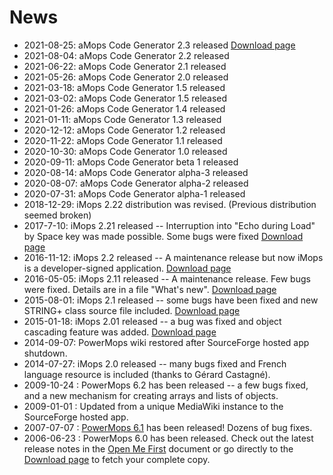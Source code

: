# News

- 2021-08-25: aMops Code Generator 2.3 released [Download page](https://sourceforge.net/projects/powermops/files/aMops-CG/)
- 2021-08-04: aMops Code Generator 2.2 released
- 2021-06-22: aMops Code Generator 2.1 released
- 2021-05-26: aMops Code Generator 2.0 released
- 2021-03-18: aMops Code Generator 1.5 released
- 2021-03-02: aMops Code Generator 1.5 released
- 2021-01-26: aMops Code Generator 1.4 released
- 2021-01-11: aMops Code Generator 1.3 released
- 2020-12-12: aMops Code Generator 1.2 released
- 2020-11-22: aMops Code Generator 1.1 released
- 2020-10-30: aMops Code Generator 1.0 released
- 2020-09-11: aMops Code Generator beta 1 released
- 2020-08-14: aMops Code Generator alpha-3 released
- 2020-08-07: aMops Code Generator alpha-2 released
- 2020-07-31: aMops Code Generator alpha-1 released
- 2018-12-29: iMops 2.22 distribution was revised. (Previous distribution seemed broken)
- 2017-7-10: iMops 2.21 released -- Interruption into "Echo during Load" by Space key was made possible. Some bugs were fixed [Download page](http://sourceforge.net/projects/powermops/files/iMops/)
- 2016-11-12: iMops 2.2 released -- A maintenance release but now iMops is a developer-signed application. [Download page](http://sourceforge.net/projects/powermops/files/iMops/)
- 2016-05-05: iMops 2.11 released -- A maintenance release. Few bugs were fixed. Details are in a file "What's new". [Download page](http://sourceforge.net/projects/powermops/files/iMops/)
- 2015-08-01: iMops 2.1 released -- some bugs have been fixed and new STRING+ class source file included. [Download page](http://sourceforge.net/projects/powermops/files/iMops/)
- 2015-01-18: iMops 2.01 released -- a bug was fixed and object cascading feature was added. [Download page](http://sourceforge.net/projects/powermops/files/iMops/)
- 2014-09-07: PowerMops wiki restored after SourceForge hosted app shutdown.
- 2014-07-27: iMops 2.0 released -- many bugs fixed and French language resource is included (thanks to Gérard Castagné).
- 2009-10-24 : PowerMops 6.2 has been released -- a few bugs fixed, and a new mechanism for creating arrays and lists of objects.
- 2009-01-01 : Updated from a unique MediaWiki instance to the SourceForge hosted app.
- 2007-07-07 : [PowerMops 6.1](http://sourceforge.net/project/showfiles.php?group_id=152075&package_id=168230&release_id=521463) has been released! Dozens of bug fixes.
- 2006-06-23 : PowerMops 6.0 has been released. Check out the latest release notes in the [Open Me First](pmops/OpenMeFirst) document or go directly to the [Download page](https://sourceforge.net/projects/powermops/files/) to fetch your complete copy.
